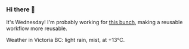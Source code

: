 ### Hi there :wave:

It's Wednesday! I'm probably working for [this bunch](https://github.com/kohofinancial), making a reusable workflow more reusable.

Weather in Victoria BC: light rain, mist, at +13°C.
